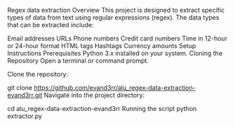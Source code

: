 Regex data extraction
Overview
This project is designed to extract specific types of data from text using regular expressions (regex). The data types that can be extracted include:

Email addresses
URLs
Phone numbers
Credit card numbers
Time in 12-hour or 24-hour format
HTML tags
Hashtags
Currency amounts
Setup Instructions
Prerequisites
Python 3.x installed on your system.
Cloning the Repository
Open a terminal or command prompt.

Clone the repository:

git clone https://github.com/evand3rr/alu_regex-data-extraction-evand3rr.git
Navigate into the project directory:

cd alu_regex-data-extraction-evand3rr
Running the script
python extractor.py
